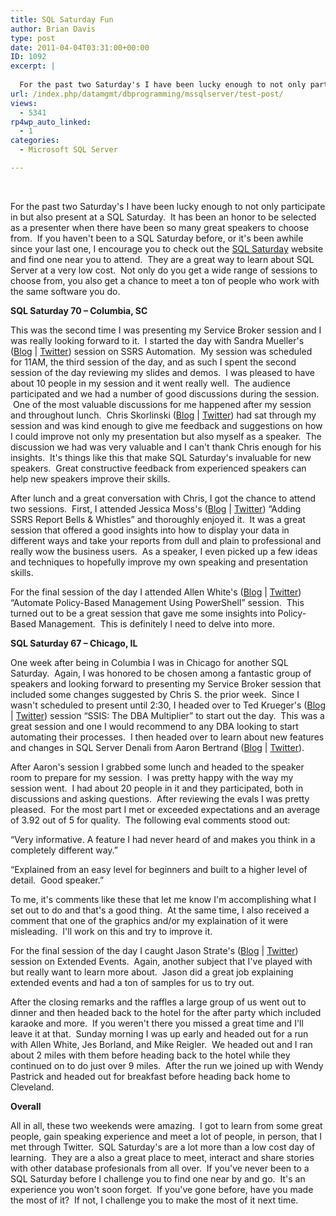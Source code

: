 ```yaml
---
title: SQL Saturday Fun
author: Brian Davis
type: post
date: 2011-04-04T03:31:00+00:00
ID: 1092
excerpt: |
   
  For the past two Saturday's I have been lucky enough to not only participate in but also present at a SQL Saturday.  It has been an honor to be selected as a presenter when there have been so many great speakers to choose from.  If you haven't been t&hellip;
url: /index.php/datamgmt/dbprogramming/mssqlserver/test-post/
views:
  - 5341
rp4wp_auto_linked:
  - 1
categories:
  - Microsoft SQL Server

---
```

 

For the past two Saturday's I have been lucky enough to not only participate in but also present at a SQL Saturday.  It has been an honor to be selected as a presenter when there have been so many great speakers to choose from.  If you haven't been to a SQL Saturday before, or it's been awhile since your last one, I encourage you to check out the <a href="http://sqlsaturday.com/default.aspx" target="_blank">SQL Saturday</a> website and find one near you to attend.  They are a great way to learn about SQL Server at a very low cost.  Not only do you get a wide range of sessions to choose from, you also get a chance to meet a ton of people who work with the same software you do.

**SQL Saturday 70 &#8211; Columbia, SC**

This was the second time I was presenting my Service Broker session and I was really looking forward to it.  I started the day with Sandra Mueller's (<a href="http://www.sandraamueller.com/" target="_blank">Blog</a> | <a href="http://twitter.com/#!/sandraamueller" target="_blank">Twitter</a>) session on SSRS Automation.  My session was scheduled for 11AM, the third session of the day, and as such I spent the second session of the day reviewing my slides and demos.  I was pleased to have about 10 people in my session and it went really well.  The audience participated and we had a number of good discussions during the session.  One of the most valuable discussions for me happened after my session and throughout lunch.  Chris Skorlinski (<a href="http://blogs.msdn.com/b/repltalk/" target="_blank">Blog</a> | <a href="http://twitter.com/#!/repltalk" target="_blank">Twitter</a>) had sat through my session and was kind enough to give me feedback and suggestions on how I could improve not only my presentation but also myself as a speaker.  The discussion we had was very valuable and I can't thank Chris enough for his insights.  It's things like this that make SQL Saturday's invaluable for new speakers.  Great constructive feedback from experienced speakers can help new speakers improve their skills.

After lunch and a great conversation with Chris, I got the chance to attend two sessions.  First, I attended Jessica Moss's (<a href="http://jessicammoss.blogspot.com/" target="_blank">Blog</a> | <a href="http://twitter.com/#!/jessicammoss" target="_blank">Twitter</a>) “Adding SSRS Report Bells & Whistles” and thoroughly enjoyed it.  It was a great session that offered a good insights into how to display your data in different ways and take your reports from dull and plain to professional and really wow the business users.  As a speaker, I even picked up a few ideas and techniques to hopefully improve my own speaking and presentation skills.

For the final session of the day I attended Allen White's (<a href="http://sqlblog.com/blogs/allen_white/default.aspx" target="_blank">Blog</a> | <a href="http://twitter.com/#!/sqlrunr" target="_blank">Twitter</a>) “Automate Policy-Based Management Using PowerShell” session.  This turned out to be a great session that gave me some insights into Policy-Based Management.  This is definitely I need to delve into more.

**SQL Saturday 67 &#8211; Chicago, IL**

One week after being in Columbia I was in Chicago for another SQL Saturday.  Again, I was honored to be chosen among a fantastic group of speakers and looking forward to presenting my Service Broker session that included some changes suggested by Chris S. the prior week.  Since I wasn't scheduled to present until 2:30, I headed over to Ted Krueger's (<a href="http://ltd.local/" target="_blank">Blog</a> | <a href="http://twitter.com/#!/onpnt" target="_blank">Twitter</a>) session “SSIS: The DBA Multiplier” to start out the day.  This was a great session and one I would recommend to any DBA looking to start automating their processes.  I then headed over to learn about new features and changes in SQL Server Denali from Aaron Bertrand (<a href="http://sqlblog.com/blogs/aaron_bertrand/" target="_blank">Blog</a> | [Twitter][1]).

After Aaron's session I grabbed some lunch and headed to the speaker room to prepare for my session.  I was pretty happy with the way my session went.  I had about 20 people in it and they participated, both in discussions and asking questions.  After reviewing the evals I was pretty pleased.  For the most part I met or exceeded expectations and an average of 3.92 out of 5 for quality.  The following eval comments stood out:

“Very informative. A feature I had never heard of and makes you think in a completely different way.”

“Explained from an easy level for beginners and built to a higher level of detail.  Good speaker.”

To me, it's comments like these that let me know I'm accomplishing what I set out to do and that's a good thing.  At the same time, I also received a comment that one of the graphics and/or my explaination of it were misleading.  I'll work on this and try to improve it.

For the final session of the day I caught Jason Strate's (<a href="http://www.jasonstrate.com/" target="_blank">Blog</a> | <a href="http://twitter.com/#!/stratesql" target="_blank">Twitter</a>) session on Extended Events.  Again, another subject that I've played with but really want to learn more about.  Jason did a great job explaining extended events and had a ton of samples for us to try out.

After the closing remarks and the raffles a large group of us went out to dinner and then headed back to the hotel for the after party which included karaoke and more.  If you weren't there you missed a great time and I'll leave it at that.  Sunday morning I was up early and headed out for a run with Allen White, Jes Borland, and Mike Reigler.  We headed out and I ran about 2 miles with them before heading back to the hotel while they continued on to do just over 9 miles.  After the run we joined up with Wendy Pastrick and headed out for breakfast before heading back home to Cleveland.

**Overall**

All in all, these two weekends were amazing.  I got to learn from some great people, gain speaking experience and meet a lot of people, in person, that I met through Twitter.  SQL Saturday's are a lot more than a low cost day of learning.  They are a also a great place to meet, interact and share stories with other database profesionals from all over.  If you've never been to a SQL Saturday before I challenge you to find one near by and go.  It's an experience you won't soon forget.  If you've gone before, have you made the most of it?  If not, I challenge you to make the most of it next time.

 [1]: http://twitter.com/#!/aaronbertrand